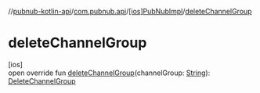//[pubnub-kotlin-api](../../../index.md)/[com.pubnub.api](../index.md)/[[ios]PubNubImpl](index.md)/[deleteChannelGroup](delete-channel-group.md)

# deleteChannelGroup

[ios]\
open override fun [deleteChannelGroup](delete-channel-group.md)(channelGroup: [String](https://kotlinlang.org/api/latest/jvm/stdlib/kotlin/-string/index.html)): [DeleteChannelGroup](../../com.pubnub.api.endpoints.channel_groups/-delete-channel-group/index.md)
